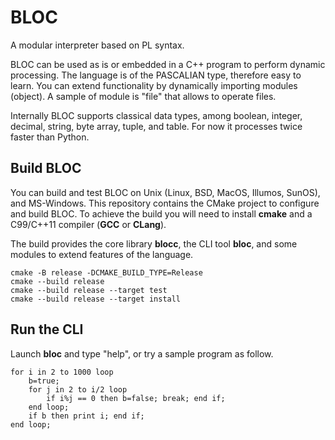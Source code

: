 # BLOC
A modular interpreter based on PL syntax.

BLOC can be used as is or embedded in a C++ program to perform dynamic processing. The language is of the PASCALIAN type, therefore easy to learn. You can extend functionality by dynamically importing modules (object). A sample of module is "file" that allows to operate files.

Internally BLOC supports classical data types, among boolean, integer, decimal, string, byte array, tuple, and table. For now it processes twice faster than Python.

## Build BLOC
You can build and test BLOC on Unix (Linux, BSD, MacOS, Illumos, SunOS), and MS-Windows. This repository contains the CMake project to configure and build BLOC. To achieve the build you will need to install **cmake** and a C99/C++11 compiler (**GCC** or **CLang**).

The build provides the core library **blocc**, the CLI tool **bloc**, and some modules to extend features of the language.

```
cmake -B release -DCMAKE_BUILD_TYPE=Release
cmake --build release
cmake --build release --target test
cmake --build release --target install
```

## Run the CLI
Launch **bloc** and type "help", or try a sample program as follow.
```
for i in 2 to 1000 loop
    b=true;
    for j in 2 to i/2 loop
        if i%j == 0 then b=false; break; end if;
    end loop;
    if b then print i; end if;
end loop;
```
